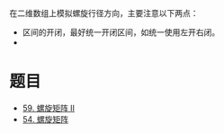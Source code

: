 
在二维数组上模拟螺旋行径方向，主要注意以下两点：
- 区间的开闭，最好统一开闭区间，如统一使用左开右闭。
- 

# 题目

- [59. 螺旋矩阵 II](https://leetcode.cn/problems/spiral-matrix-ii/)
- [54. 螺旋矩阵](https://leetcode.cn/problems/spiral-matrix/)
